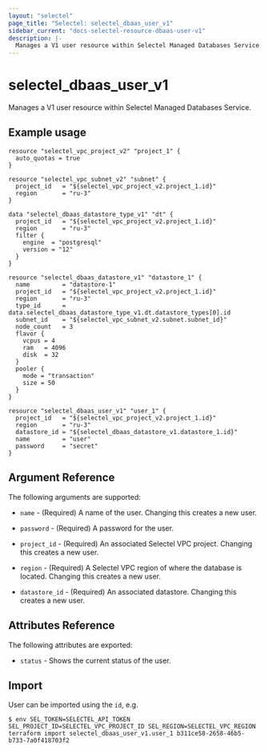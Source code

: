 ```yaml
---
layout: "selectel"
page_title: "Selectel: selectel_dbaas_user_v1"
sidebar_current: "docs-selectel-resource-dbaas-user-v1"
description: |-
  Manages a V1 user resource within Selectel Managed Databases Service.
---
```


# selectel\_dbaas\_user\_v1

Manages a V1 user resource within Selectel Managed Databases Service.

## Example usage

```hcl
resource "selectel_vpc_project_v2" "project_1" {
  auto_quotas = true
}

resource "selectel_vpc_subnet_v2" "subnet" {
  project_id   = "${selectel_vpc_project_v2.project_1.id}"
  region       = "ru-3"
}

data "selectel_dbaas_datastore_type_v1" "dt" {
  project_id   = "${selectel_vpc_project_v2.project_1.id}"
  region       = "ru-3"
  filter {
    engine  = "postgresql"
    version = "12"
  }
}

resource "selectel_dbaas_datastore_v1" "datastore_1" {
  name         = "datastore-1"
  project_id   = "${selectel_vpc_project_v2.project_1.id}"
  region       = "ru-3"
  type_id      = data.selectel_dbaas_datastore_type_v1.dt.datastore_types[0].id
  subnet_id    = "${selectel_vpc_subnet_v2.subnet.subnet_id}"
  node_count   = 3
  flavor {
    vcpus = 4
    ram   = 4096
    disk  = 32
  }
  pooler {
    mode = "transaction"
    size = 50
  }
}

resource "selectel_dbaas_user_v1" "user_1" {
  project_id   = "${selectel_vpc_project_v2.project_1.id}"
  region       = "ru-3"
  datastore_id = "${selectel_dbaas_datastore_v1.datastore_1.id}"
  name         = "user"
  password     = "secret"
}
```

## Argument Reference

The following arguments are supported:

* `name` - (Required) A name of the user.
  Changing this creates a new user.

* `password` - (Required) A password for the user.

* `project_id` - (Required) An associated Selectel VPC project.
  Changing this creates a new user.

* `region` - (Required) A Selectel VPC region of where the database is located.
  Changing this creates a new user.

* `datastore_id` - (Required) An associated datastore.
  Changing this creates a new user.

## Attributes Reference

The following attributes are exported:

* `status` - Shows the current status of the user.

## Import

User can be imported using the `id`, e.g.

```shell
$ env SEL_TOKEN=SELECTEL_API_TOKEN SEL_PROJECT_ID=SELECTEL_VPC_PROJECT_ID SEL_REGION=SELECTEL_VPC_REGION terraform import selectel_dbaas_user_v1.user_1 b311ce58-2658-46b5-b733-7a0f418703f2
```
